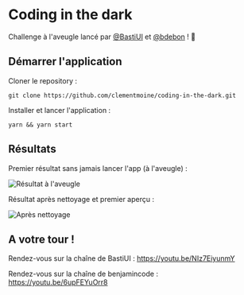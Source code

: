# Coding in the dark
Challenge à l'aveugle lancé par [@BastiUI](https://github.com/BastiUi) et [@bdebon](https://github.com/bdebon) ! 👏

## Démarrer l'application

Cloner le repository :

```
git clone https://github.com/clementmoine/coding-in-the-dark.git
```

Installer et lancer l'application :

```
yarn && yarn start
```

## Résultats

Premier résultat sans jamais lancer l'app (à l'aveugle) :

![Résultat à l'aveugle](https://user-images.githubusercontent.com/27948112/163824783-cad85c50-dde8-46dd-b836-c18c1b657bff.gif)

Résultat après nettoyage et premier aperçu :

![Après nettoyage](https://user-images.githubusercontent.com/27948112/163825099-7e84a3f8-91ee-40ba-bd6b-03e0163bfc0f.gif)

## A votre tour !

Rendez-vous sur la chaîne de BastiUI : https://youtu.be/NIz7EiyunmY

Rendez-vous sur la chaîne de benjamincode : https://youtu.be/6upFEYuOrr8
